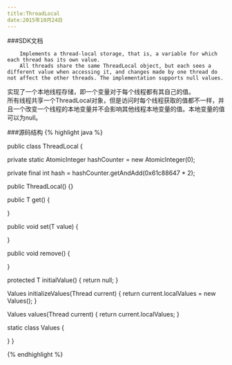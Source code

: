 ```yaml
---
title:ThreadLocal
date:2015年10月24日
---
```



###SDK文档
```
	Implements a thread-local storage, that is, a variable for which each thread has its own value. 
	All threads share the same ThreadLocal object, but each sees a different value when accessing it, and changes made by one thread do not affect the other threads. The implementation supports null values.
```

实现了一个本地线程存储，即一个变量对于每个线程都有其自己的值。  
所有线程共享一个ThreadLocal对象，但是访问时每个线程获取的值都不一样，并且一个改变一个线程的本地变量并不会影响其他线程本地变量的值。本地变量的值可以为null。


###源码结构
{% highlight java %}

public class ThreadLocal<T> {

  private static AtomicInteger hashCounter = new AtomicInteger(0);
	
  private final int hash = hashCounter.getAndAdd(0x61c88647 * 2);

  public ThreadLocal() {}
	
  public T get()	 {
    			
  }
	
  public void set(T value) {
  			
  }
	
  public void remove() {
						
  }
	
  protected T initialValue() {
    return null;
  }
	
  Values initializeValues(Thread current) {
    return current.localValues = new Values();
  }
	
  Values values(Thread current) {
    return current.localValues;
  }
	
  static class Values {
		
  }
}

{% endhighlight %}